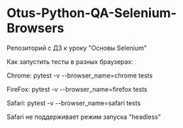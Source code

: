 # Otus-Python-QA-Selenium-Browsers
Репозиторий с ДЗ к уроку "Основы  Selenium"

Как запустить тесты в разных браузерах:

Chrome:
pytest -v --browser_name=chrome tests

FireFox:
pytest -v --browser_name=firefox tests

Safari:
pytest -v --browser_name=safari tests

Safari  не поддерживает режим запуска "headless"
